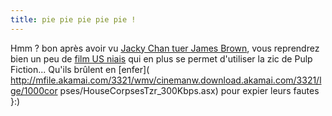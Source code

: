 ```yaml
---
title: pie pie pie pie pie !
---
```


Hmm ? bon après avoir vu [Jacky Chan tuer James
Brown](http://www.apple.com/trailers/dreamworks/the_tuxedo.html), vous
reprendrez bien un peu de [film US
niais](http://www.apple.com/trailers/touchstone/the_hot_chick.html) qui en
plus se permet d'utiliser la zic de Pulp Fiction... Qu'ils brûlent en [enfer](
http://mfile.akamai.com/3321/wmv/cinemanw.download.akamai.com/3321/lge/1000cor
pses/HouseCorpsesTzr_300Kbps.asx) pour expier leurs fautes }:)

